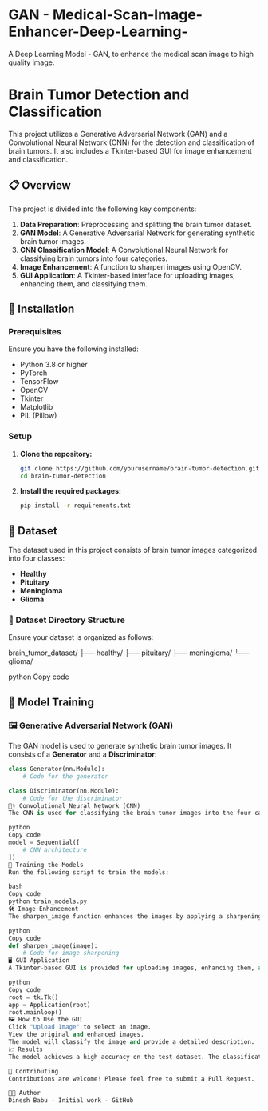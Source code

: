 # GAN - Medical-Scan-Image-Enhancer-Deep-Learning-
A Deep Learning Model - GAN, to enhance the medical scan image to high quality image.
# Brain Tumor Detection and Classification

This project utilizes a Generative Adversarial Network (GAN) and a Convolutional Neural Network (CNN) for the detection and classification of brain tumors. It also includes a Tkinter-based GUI for image enhancement and classification.

## 📋 Overview

The project is divided into the following key components:

1. **Data Preparation**: Preprocessing and splitting the brain tumor dataset.
2. **GAN Model**: A Generative Adversarial Network for generating synthetic brain tumor images.
3. **CNN Classification Model**: A Convolutional Neural Network for classifying brain tumors into four categories.
4. **Image Enhancement**: A function to sharpen images using OpenCV.
5. **GUI Application**: A Tkinter-based interface for uploading images, enhancing them, and classifying them.

## 🚀 Installation

### Prerequisites

Ensure you have the following installed:

- Python 3.8 or higher
- PyTorch
- TensorFlow
- OpenCV
- Tkinter
- Matplotlib
- PIL (Pillow)

### Setup

1. **Clone the repository:**

    ```bash
    git clone https://github.com/yourusername/brain-tumor-detection.git
    cd brain-tumor-detection
    ```

2. **Install the required packages:**

    ```bash
    pip install -r requirements.txt
    ```

## 📂 Dataset

The dataset used in this project consists of brain tumor images categorized into four classes:

- **Healthy**
- **Pituitary**
- **Meningioma**
- **Glioma**

### 📁 Dataset Directory Structure

Ensure your dataset is organized as follows:

brain_tumor_dataset/
├── healthy/
├── pituitary/
├── meningioma/
└── glioma/

python
Copy code

## 🧠 Model Training

### 🖼️ Generative Adversarial Network (GAN)

The GAN model is used to generate synthetic brain tumor images. It consists of a **Generator** and a **Discriminator**:

```python
class Generator(nn.Module):
    # Code for the generator

class Discriminator(nn.Module):
    # Code for the discriminator
🧑‍⚕️ Convolutional Neural Network (CNN)
The CNN is used for classifying the brain tumor images into the four categories mentioned above:

python
Copy code
model = Sequential([
    # CNN architecture
])
🔧 Training the Models
Run the following script to train the models:

bash
Copy code
python train_models.py
🛠️ Image Enhancement
The sharpen_image function enhances the images by applying a sharpening filter using OpenCV:

python
Copy code
def sharpen_image(image):
    # Code for image sharpening
🖥️ GUI Application
A Tkinter-based GUI is provided for uploading images, enhancing them, and classifying them:

python
Copy code
root = tk.Tk()
app = Application(root)
root.mainloop()
🖼️ How to Use the GUI
Click "Upload Image" to select an image.
View the original and enhanced images.
The model will classify the image and provide a detailed description.
📈 Results
The model achieves a high accuracy on the test dataset. The classification model is capable of distinguishing between healthy tissue and various types of tumors with considerable precision.

🤝 Contributing
Contributions are welcome! Please feel free to submit a Pull Request.

🧑‍💻 Author
Dinesh Babu - Initial work - GitHub
